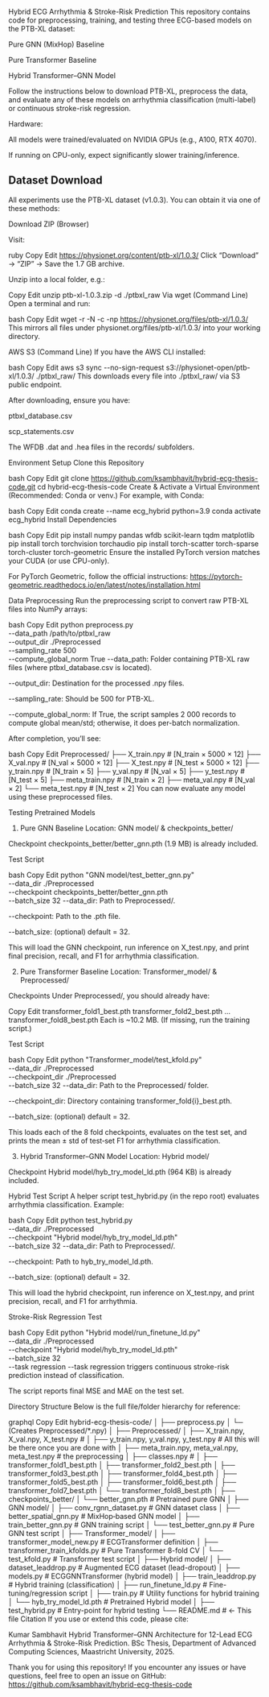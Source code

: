 Hybrid ECG Arrhythmia & Stroke-Risk Prediction
This repository contains code for preprocessing, training, and testing three ECG-based models on the PTB-XL dataset:

Pure GNN (MixHop) Baseline

Pure Transformer Baseline

Hybrid Transformer–GNN Model

Follow the instructions below to download PTB-XL, preprocess the data, and evaluate any of these models on arrhythmia classification (multi-label) or continuous stroke-risk regression.

Hardware:

All models were trained/evaluated on NVIDIA GPUs (e.g., A100, RTX 4070).

If running on CPU-only, expect significantly slower training/inference.


Dataset Download
----------------

All experiments use the PTB-XL dataset (v1.0.3). You can obtain it via one of these methods:

Download ZIP (Browser)

Visit:

ruby
Copy
Edit
https://physionet.org/content/ptb-xl/1.0.3/
Click “Download” → “ZIP” → Save the 1.7 GB archive.

Unzip into a local folder, e.g.:


Copy
Edit
unzip ptb-xl-1.0.3.zip -d ./ptbxl_raw
Via wget (Command Line)
Open a terminal and run:

bash
Copy
Edit
wget -r -N -c -np https://physionet.org/files/ptb-xl/1.0.3/
This mirrors all files under physionet.org/files/ptb-xl/1.0.3/ into your working directory.

AWS S3 (Command Line)
If you have the AWS CLI installed:

bash
Copy
Edit
aws s3 sync --no-sign-request s3://physionet-open/ptb-xl/1.0.3/ ./ptbxl_raw/
This downloads every file into ./ptbxl_raw/ via S3 public endpoint.

After downloading, ensure you have:

ptbxl_database.csv

scp_statements.csv

The WFDB .dat and .hea files in the records/ subfolders.

Environment Setup
Clone this Repository

bash
Copy
Edit
git clone https://github.com/ksambhavit/hybrid-ecg-thesis-code.git
cd hybrid-ecg-thesis-code
Create & Activate a Virtual Environment
(Recommended: Conda or venv.) For example, with Conda:

bash
Copy
Edit
conda create --name ecg_hybrid python=3.9
conda activate ecg_hybrid
Install Dependencies

bash
Copy
Edit
pip install numpy pandas wfdb scikit-learn tqdm matplotlib
pip install torch torchvision torchaudio
pip install torch-scatter torch-sparse torch-cluster torch-geometric
Ensure the installed PyTorch version matches your CUDA (or use CPU-only).

For PyTorch Geometric, follow the official instructions:
https://pytorch-geometric.readthedocs.io/en/latest/notes/installation.html

Data Preprocessing
Run the preprocessing script to convert raw PTB-XL files into NumPy arrays:

bash
Copy
Edit
python preprocess.py \
  --data_path /path/to/ptbxl_raw \
  --output_dir ./Preprocessed \
  --sampling_rate 500 \
  --compute_global_norm True
--data_path: Folder containing PTB-XL raw files (where ptbxl_database.csv is located).

--output_dir: Destination for the processed .npy files.

--sampling_rate: Should be 500 for PTB-XL.

--compute_global_norm: If True, the script samples 2 000 records to compute global mean/std; otherwise, it does per-batch normalization.

After completion, you’ll see:

bash
Copy
Edit
Preprocessed/
├── X_train.npy      # [N_train × 5000 × 12]
├── X_val.npy        # [N_val × 5000 × 12]
├── X_test.npy       # [N_test × 5000 × 12]
├── y_train.npy      # [N_train × 5]
├── y_val.npy        # [N_val × 5]
├── y_test.npy       # [N_test × 5]
├── meta_train.npy   # [N_train × 2]
├── meta_val.npy     # [N_val × 2]
└── meta_test.npy    # [N_test × 2]
You can now evaluate any model using these preprocessed files.

Testing Pretrained Models
1. Pure GNN Baseline
Location: GNN model/ & checkpoints_better/

Checkpoint
checkpoints_better/better_gnn.pth (1.9 MB) is already included.

Test Script

bash
Copy
Edit
python "GNN model/test_better_gnn.py" \
  --data_dir ./Preprocessed \
  --checkpoint checkpoints_better/better_gnn.pth \
  --batch_size 32
--data_dir: Path to Preprocessed/.

--checkpoint: Path to the .pth file.

--batch_size: (optional) default = 32.

This will load the GNN checkpoint, run inference on X_test.npy, and print final precision, recall, and F1 for arrhythmia classification.

2. Pure Transformer Baseline
Location: Transformer_model/ & Preprocessed/

Checkpoints
Under Preprocessed/, you should already have:

Copy
Edit
transformer_fold1_best.pth
transformer_fold2_best.pth
…
transformer_fold8_best.pth
Each is ~10.2 MB. (If missing, run the training script.)

Test Script

bash
Copy
Edit
python "Transformer_model/test_kfold.py" \
  --data_dir ./Preprocessed \
  --checkpoint_dir ./Preprocessed \
  --batch_size 32
--data_dir: Path to the Preprocessed/ folder.

--checkpoint_dir: Directory containing transformer_fold{i}_best.pth.

--batch_size: (optional) default = 32.

This loads each of the 8 fold checkpoints, evaluates on the test set, and prints the mean ± std of test‐set F1 for arrhythmia classification.

3. Hybrid Transformer–GNN Model
Location: Hybrid model/

Checkpoint
Hybrid model/hyb_try_model_ld.pth (964 KB) is already included.

Hybrid Test Script
A helper script test_hybrid.py (in the repo root) evaluates arrhythmia classification. Example:

bash
Copy
Edit
python test_hybrid.py \
  --data_dir ./Preprocessed \
  --checkpoint "Hybrid model/hyb_try_model_ld.pth" \
  --batch_size 32
--data_dir: Path to Preprocessed/.

--checkpoint: Path to hyb_try_model_ld.pth.

--batch_size: (optional) default = 32.

This will load the hybrid checkpoint, run inference on X_test.npy, and print precision, recall, and F1 for arrhythmia.

Stroke-Risk Regression Test

bash
Copy
Edit
python "Hybrid model/run_finetune_ld.py" \
  --data_dir ./Preprocessed \
  --checkpoint "Hybrid model/hyb_try_model_ld.pth" \
  --batch_size 32 \
  --task regression
--task regression triggers continuous stroke-risk prediction instead of classification.

The script reports final MSE and MAE on the test set.

Directory Structure
Below is the full file/folder hierarchy for reference:

graphql
Copy
Edit
hybrid-ecg-thesis-code/
│
├── preprocess.py
│   └─ (Creates Preprocessed/*.npy)
│
├── Preprocessed/
│   ├── X_train.npy, X_val.npy, X_test.npy            #
│   ├── y_train.npy, y_val.npy, y_test.npy            # All this will be there once you  are done with 
│   ├── meta_train.npy, meta_val.npy, meta_test.npy   # the preprocessing
│   ├── classes.npy                                   #
│   ├── transformer_fold1_best.pth
│   ├── transformer_fold2_best.pth
│   ├── transformer_fold3_best.pth
│   ├── transformer_fold4_best.pth
│   ├── transformer_fold5_best.pth
│   ├── transformer_fold6_best.pth
│   ├── transformer_fold7_best.pth
│   └── transformer_fold8_best.pth
│
├── checkpoints_better/
│   └── better_gnn.pth                   # Pretrained pure GNN
│
├── GNN model/
│   ├── conv_rgnn_dataset.py             # GNN dataset class
│   ├── better_spatial_gnn.py            # MixHop‐based GNN model
│   ├── train_better_gnn.py              # GNN training script
│   └── test_better_gnn.py               # Pure GNN test script
│
├── Transformer_model/
│   ├── transformer_model_new.py         # ECGTransformer definition
│   ├── transformer_train_kfolds.py      # Pure Transformer 8-fold CV
│   └── test_kfold.py                    # Transformer test script
│
├── Hybrid model/
│   ├── dataset_leaddrop.py              # Augmented ECG dataset (lead-dropout)
│   ├── models.py                        # ECGGNNTransformer (hybrid model)
│   ├── train_leaddrop.py                # Hybrid training (classification)
│   ├── run_finetune_ld.py               # Fine-tuning/regression script
│   ├── train.py                         # Utility functions for hybrid training
│   └── hyb_try_model_ld.pth             # Pretrained Hybrid model
│
├── test_hybrid.py                       # Entry-point for hybrid testing
└── README.md                            # ← This file
Citation
If you use or extend this code, please cite:

Kumar Sambhavit
Hybrid Transformer–GNN Architecture for 12-Lead ECG Arrhythmia & Stroke-Risk Prediction.
BSc Thesis, Department of Advanced Computing Sciences, Maastricht University, 2025.

Thank you for using this repository! If you encounter any issues or have questions, feel free to open an issue on GitHub:
https://github.com/ksambhavit/hybrid-ecg-thesis-code
